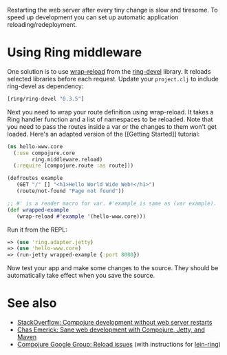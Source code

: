 Restarting the web server after every tiny change is slow and tiresome. To speed up development you can set up automatic application reloading/redeployment.

# Using Ring middleware

One solution is to use [wrap-reload][wrap-reload] from the [ring-devel][ring] library. It reloads selected libraries before each request. Update your `project.clj` to include ring-devel as dependency:

```clojure
[ring/ring-devel "0.3.5"]
```

Next you need to wrap your route definition using wrap-reload. It takes a Ring handler function and a list of namespaces to be reloaded. Note that you need to pass the routes inside a var or the changes to them won't get loaded. Here's an adapted version of the [[Getting Started]] tutorial:

```clojure
(ns hello-www.core
  (:use compojure.core
        ring.middleware.reload)
  (:require [compojure.route :as route]))

(defroutes example
   (GET "/" [] "<h1>Hello World Wide Web!</h1>")
   (route/not-found "Page not found"))

;; #' is a reader macro for var. #'example is same as (var example).
(def wrapped-example
   (wrap-reload #'example '(hello-www.core)))
```

Run it from the REPL:

```clojure
=> (use 'ring.adapter.jetty)
=> (use 'hello-www.core)
=> (run-jetty wrapped-example {:port 8080})
```

Now test your app and make some changes to the source. They should be automatically take effect when you save the source.

[wrap-reload]: http://mmcgrana.github.com/ring/middleware.reload-api.html#ring.middleware.reload/wrap-reload
[ring]: https://github.com/mmcgrana/ring

# See also

* [StackOverflow: Compojure development without web server restarts](http://stackoverflow.com/questions/1665760/compojure-development-without-web-server-restarts)
* [Chas Emerick: Sane web development with Compojure, Jetty, and Maven](http://cemerick.com/2010/01/08/sane-web-development-with-compojure-jetty-and-maven/)
* [Compojure Google Group: Reload issues](http://groups.google.com/group/compojure/browse_thread/thread/5e057d04e39fd717) (with instructions for [lein-ring](https://github.com/weavejester/lein-ring))